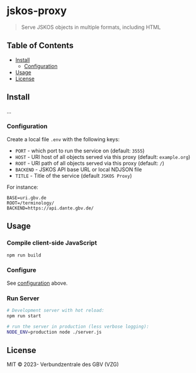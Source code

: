 # jskos-proxy

> Serve JSKOS objects in multiple formats, including HTML

## Table of Contents

- [Install](#install)
  - [Configuration](#configuration)
- [Usage](#usage)
- [License](#license)

## Install

...

### Configuration

Create a local file `.env` with the following keys:

- `PORT` - which port to run the service on (default: `3555`)
- `HOST` - URI host of all objects served via this proxy (default: `example.org`)
- `ROOT` - URI path of all objects served via this proxy (default: `/`)
- `BACKEND` - JSKOS API base URL or local NDJSON file
- `TITLE` - Title of the service (default `JSKOS Proxy`)

For instance:

    BASE=uri.gbv.de
    ROOT=/terminology/
    BACKEND=https://api.dante.gbv.de/

## Usage

### Compile client-side JavaScript

```bash
npm run build
```

### Configure

See [configuration](#configuration) above.

### Run Server

```bash
# Development server with hot reload:
npm run start

# run the server in production (less verbose logging):
NODE_ENV=production node ./server.js
```

## License

MIT © 2023- Verbundzentrale des GBV (VZG)

